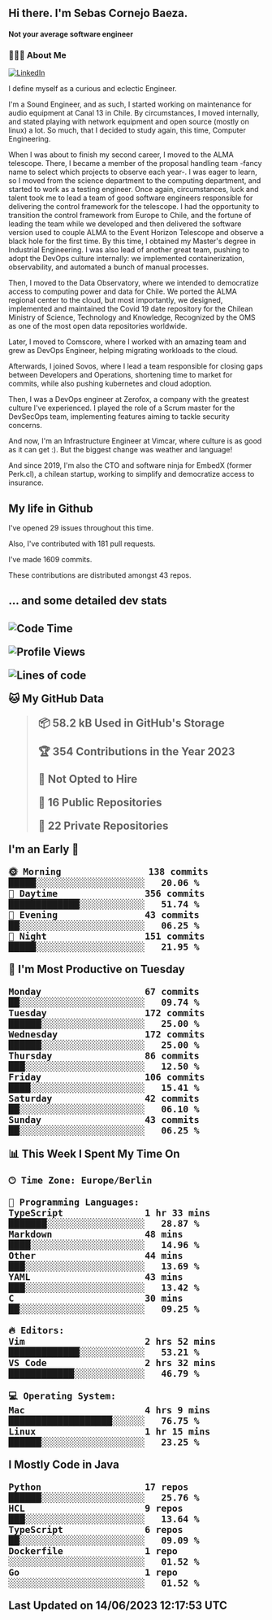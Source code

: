 <h2> Hi there.  I'm Sebas Cornejo Baeza.</h2>
<h4> Not your average software engineer</h4>
<h3> 👨🏻‍💻 About Me </h3>
<a href="http://linkedin.com/in/sebastian-cornejo-baeza/"><img alt="LinkedIn" src="https://img.shields.io/badge/Sebas%20Cornejo%20-informational?style=appveyor&logo=linkedin"></a>


I define myself as a curious and eclectic Engineer.

I'm a Sound Engineer, and as such, I started working on maintenance for audio equipment at Canal 13 in Chile.
By circumstances, I moved internally, and stated playing with network equipment and open source (mostly on linux) 
a lot. So much, that I decided to study again, this time, Computer Engineering.

When I was about to finish my second career, I moved to the ALMA telescope. There, I became a member of the proposal handling team
-fancy name to select which projects to observe each year-. 
I was eager to learn, so I moved from the science department to the computing department, and started to work as 
a testing engineer. Once again, circumstances, luck and talent took me to lead a team of good software engineers 
responsible for delivering the control framework for the telescope. I had the opportunity to transition the control framework from
Europe to Chile, and the fortune of leading the team while we developed and then delivered the software
version used to couple ALMA to the Event Horizon Telescope and observe a black hole for the first time.
By this time, I obtained my Master's degree in Industrial Engineering.
I was also lead of another great team, pushing to adopt the DevOps culture internally: we implemented containerization, observability, and automated a bunch of manual processes.

Then, I moved to the Data Observatory, where we intended to democratize access to computing power
and data for Chile. We ported the ALMA regional center to the cloud, but most importantly, we designed, implemented
and maintained the Covid 19 date repository for the Chilean Ministry of Science, Technology and Knowledge, Recognized by the OMS as one of the most open
data repositories worldwide.

Later, I moved to Comscore, where I worked with an amazing team and grew as DevOps Engineer, helping migrating workloads to the cloud.

Afterwards, I joined Sovos, where I lead a team responsible for closing gaps between Developers and Operations, shortening time to market for commits, while
also pushing kubernetes and cloud adoption.

Then, I was a DevOps engineer at Zerofox, a company with the greatest culture I've experienced. I played the role of a Scrum master for the DevSecOps team,
implementing features aiming to tackle security concerns.

And now, I'm an Infrastructure Engineer at Vimcar, where culture is as good as it can get :). But the biggest change was weather and language!
 
And since 2019, I'm also the CTO and software ninja for EmbedX (former Perk.cl), a chilean startup, working to simplify and democratize access to insurance.

<h2> My life in Github </h2>

I've opened 29 issues throughout this time.

Also, I've contributed with 181 pull requests.

I've made 1609 commits.

These contributions are distributed amongst 43 repos.

<h2>... and some detailed dev stats<h2>

<!--START_SECTION:waka-->
![Code Time](http://img.shields.io/badge/Code%20Time-373%20hrs%206%20mins-blue)

![Profile Views](http://img.shields.io/badge/Profile%20Views-0-blue)

![Lines of code](https://img.shields.io/badge/From%20Hello%20World%20I%27ve%20Written-661.3%20thousand%20lines%20of%20code-blue)

**🐱 My GitHub Data** 

> 📦 58.2 kB Used in GitHub's Storage 
 > 
> 🏆 354 Contributions in the Year 2023
 > 
> 🚫 Not Opted to Hire
 > 
> 📜 16 Public Repositories 
 > 
> 🔑 22 Private Repositories 
 > 
**I'm an Early 🐤** 

```text
🌞 Morning                138 commits         █████░░░░░░░░░░░░░░░░░░░░   20.06 % 
🌆 Daytime                356 commits         █████████████░░░░░░░░░░░░   51.74 % 
🌃 Evening                43 commits          ██░░░░░░░░░░░░░░░░░░░░░░░   06.25 % 
🌙 Night                  151 commits         █████░░░░░░░░░░░░░░░░░░░░   21.95 % 
```
📅 **I'm Most Productive on Tuesday** 

```text
Monday                   67 commits          ██░░░░░░░░░░░░░░░░░░░░░░░   09.74 % 
Tuesday                  172 commits         ██████░░░░░░░░░░░░░░░░░░░   25.00 % 
Wednesday                172 commits         ██████░░░░░░░░░░░░░░░░░░░   25.00 % 
Thursday                 86 commits          ███░░░░░░░░░░░░░░░░░░░░░░   12.50 % 
Friday                   106 commits         ████░░░░░░░░░░░░░░░░░░░░░   15.41 % 
Saturday                 42 commits          ██░░░░░░░░░░░░░░░░░░░░░░░   06.10 % 
Sunday                   43 commits          ██░░░░░░░░░░░░░░░░░░░░░░░   06.25 % 
```


📊 **This Week I Spent My Time On** 

```text
🕑︎ Time Zone: Europe/Berlin

💬 Programming Languages: 
TypeScript               1 hr 33 mins        ███████░░░░░░░░░░░░░░░░░░   28.87 % 
Markdown                 48 mins             ████░░░░░░░░░░░░░░░░░░░░░   14.96 % 
Other                    44 mins             ███░░░░░░░░░░░░░░░░░░░░░░   13.69 % 
YAML                     43 mins             ███░░░░░░░░░░░░░░░░░░░░░░   13.42 % 
C                        30 mins             ██░░░░░░░░░░░░░░░░░░░░░░░   09.25 % 

🔥 Editors: 
Vim                      2 hrs 52 mins       █████████████░░░░░░░░░░░░   53.21 % 
VS Code                  2 hrs 32 mins       ████████████░░░░░░░░░░░░░   46.79 % 

💻 Operating System: 
Mac                      4 hrs 9 mins        ███████████████████░░░░░░   76.75 % 
Linux                    1 hr 15 mins        ██████░░░░░░░░░░░░░░░░░░░   23.25 % 
```

**I Mostly Code in Java** 

```text
Python                   17 repos            ██████░░░░░░░░░░░░░░░░░░░   25.76 % 
HCL                      9 repos             ███░░░░░░░░░░░░░░░░░░░░░░   13.64 % 
TypeScript               6 repos             ██░░░░░░░░░░░░░░░░░░░░░░░   09.09 % 
Dockerfile               1 repo              ░░░░░░░░░░░░░░░░░░░░░░░░░   01.52 % 
Go                       1 repo              ░░░░░░░░░░░░░░░░░░░░░░░░░   01.52 % 
```




 Last Updated on 14/06/2023 12:17:53 UTC
<!--END_SECTION:waka-->
